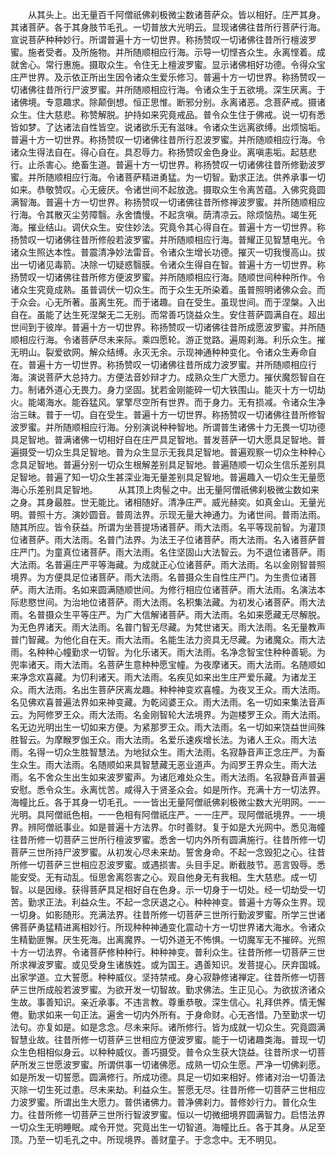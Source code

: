 <!-- { "loadSidebar": true } -->
　　从其头上。出无量百千阿僧祇佛刹极微尘数诸菩萨众。皆以相好。庄严其身。其诸菩萨。各于其身肢节毛孔。一切普放大光明云。显现诸佛往昔所行菩萨行海。宣说菩萨种种妙行。所谓普遍十方一切世界。称扬赞叹一切诸佛往昔所行檀波罗蜜。施者受者。及所施物。并所随顺相应行海。示导一切悭吝众生。永离悭着。成就舍心。常行惠施。摄取众生。令住无上檀波罗蜜。显示诸佛相好功德。令得众宝庄严世界。及示依正所出生因令诸众生爱乐修习。普遍十方一切世界。称扬赞叹一切诸佛往昔所行尸波罗蜜。并所随顺相应行海。令诸众生于五欲境。深生厌离。于诸佛境。专意趣求。除颠倒想。恒正思惟。断邪分别。永离诸恶。念菩萨戒。摄诸众生。住大慈悲。称赞解脱。护持如来究竟戒品。普令众生住于佛戒。说一切有悉皆如梦。了达诸法自性皆空。说诸欲乐无有滋味。令诸众生远离欲缚。出烦恼垢。普遍十方一切世界。称扬赞叹一切诸佛往昔所行忍波罗蜜。并所随顺相应行海。令诸众生得法自在。得心自在。具忍辱力。称扬赞叹金色身业。离嗔恚垢。起慈悲行。止杀害心。绝畜生道。普遍十方一切世界。称扬赞叹一切诸佛往昔所修勤波罗蜜。并所随顺相应行海。令诸菩萨精进勇猛。为一切智。勤求正法。供养承事一切如来。恭敬赞叹。心无疲厌。令诸世间不起放逸。摄取众生令离苦蕴。入佛究竟圆满智海。普遍十方一切世界。称扬赞叹一切诸佛往昔所修禅波罗蜜。并所随顺相应行海。令其散灭尘劳障翳。永舍憍慢。不起贪嗔。荫清凉云。除烦恼热。竭生死海。摧业结山。调伏众生。安住妙法。究竟令其心得自在。普遍十方一切世界。称扬赞叹一切诸佛往昔所修般若波罗蜜。并所随顺相应行海。普耀正见智慧电光。令诸众生照达本性。普震清净妙法雷音。令诸众生增长功德。摧灭一切我慢高山。拔出一切诸见毒箭。决除一切疑惑翳膜。令诸众生得自在智。普遍十方一切世界。称扬赞叹一切诸佛往昔所修方便波罗蜜。并所随顺相应行海。随顺世间种种所作。令诸众生究竟成熟。虽普调伏一切众生。而于众生无所染着。虽普照明诸佛众会。而于众会。心无所著。虽离生死。而于诸趣。自在受生。虽现世间。而于涅槃。入出自在。虽能了达生死涅槃无二无别。而常善巧饶益众生。安住菩萨圆满自在。超出世间到于彼岸。普遍十方一切世界。称扬赞叹一切诸佛往昔所成愿波罗蜜。并所随顺相应行海。令诸菩萨尽未来际。乘四愿轮。游正觉路。遍周刹海。利乐众生。摧无明山。裂爱欲网。解众结缚。永灭无余。示现神通种种变化。令诸众生寿命自在。普遍十方一切世界。称扬赞叹一切诸佛往昔所成力波罗蜜。并所随顺相应行海。演说菩萨大总持力。方便法音妙辩才力。成熟众生广大愿力。摧伏魔怨智自在力。制诸外道心无畏力。身力坚固。犹若金刚能碎一切大铁围山。能灭十方一切劫火。能竭海水。能吞猛风。掌擎尽空所有世界。而于身力。无有损减。令诸众生净治三昧。普于一切。自在受生。普遍十方一切世界。称扬赞叹一切诸佛往昔所修智波罗蜜。并所随顺相应行海。分别演说种种智地。所谓普生诸佛十力无畏一切功德具足智地。普满诸佛一切相好自在庄严具足智地。普发菩萨一切大愿具足智地。普遍摄受一切众生具足智地。普为众生显示无我具足智地。普遍观察一切众生种种心念具足智地。普遍分别一切众生根解差别具足智地。普遍随顺一切众生信乐差别具足智地。普遍了知一切众生甚深业海无量差别具足智地。普遍趣入一切众生无量愿海心乐差别具足智地。
　　从其顶上肉髻之中。出无量阿僧祇佛刹极微尘数如来之身。其身最胜。世无能比。诸相随好。清净庄严。威光赫奕。如真金山。无量光明。普照十方。演妙圆音。普周法界。示现无量大神通力。为诸世间。普雨法雨。随其所应。皆令获益。所谓为坐菩提场诸菩萨。雨大法雨。名平等现前智。为灌顶位诸菩萨。雨大法雨。名普门法界。为法王子位诸菩萨。雨大法雨。名入诸菩萨普庄严门。为童真位诸菩萨。雨大法雨。名住坚固山大法智云。为不退位诸菩萨。雨大法雨。名普遍庄严平等海藏。为成就正心位诸菩萨。雨大法雨。名以金刚智普照境界。为方便具足位诸菩萨。雨大法雨。名普摄众生自性庄严门。为生贵位诸菩萨。雨大法雨。名如来圆满随顺世间。为修行相应位诸菩萨。雨大法雨。名演法本际悲愍世间。为治地位诸菩萨。雨大法雨。名积集法藏。为初发心诸菩萨。雨大法雨。名普摄众生平等庄严。为广大信解诸菩萨。雨大法雨。名如来愿藏无尽解脱。为无色界诸天。雨大法雨。名普门智无尽藏。为梵世诸天。雨大法雨。名无量教声普门智藏。为他化自在天。雨大法雨。名能生法力资具无尽藏。为诸魔众。雨大法雨。名种种心幢勤求一切智。为化乐诸天。雨大法雨。名净念智宝住种种善轭。为兜率诸天。雨大法雨。名菩萨生意种种愿宝幢。为夜摩诸天。雨大法雨。名随顺如来净念欢喜藏。为忉利诸天。雨大法雨。名疾见如来出生庄严爱乐藏。为诸龙王众。雨大法雨。名出生菩萨厌离龙趣。种种神变欢喜幢。为夜叉王众。雨大法雨。名见佛欢喜普遍法界如来神变藏。为乾闼婆王众。雨大法雨。名一切如来集法音声云。为阿修罗王众。雨大法雨。名金刚智轮大法境界。为迦楼罗王众。雨大法雨。名无边光明出生一切如来方便。为紧那罗王众。雨大法雨。名一切如来饶益世间殊胜智云。为摩睺罗伽王众。雨大法雨。名爱乐速疾增长法。为诸人王众。雨大法雨。名得一切众生胜智慧法。为地狱众生。雨大法雨。名寂静音声正念庄严。为畜生众生。雨大法雨。名随顺如来具智慧藏无恶业道声。为阎罗王界众生。雨大法雨。名不舍众生出生如来波罗蜜声。为诸厄难处众生。雨大法雨。名寂静音声普遍安慰。悉令众生。永离忧苦。咸得入于贤圣众会。如是所作。充满十方一切法界。海幢比丘。各于其身一切毛孔。一一皆出无量阿僧祇佛刹极微尘数大光明网。一一光明。具阿僧祇色相。一一色相有阿僧祇庄严。一一庄严。现阿僧祇境界。一一境界。辨阿僧祇事业。如是普遍十方法界。尔时善财。复于如是大光网中。悉见海幢往昔所修一切菩萨三世所行檀波罗蜜。悉舍一切内外所有圆满施行。往昔所修一切菩萨三世所持尸波罗蜜。从初发心尽未来劫。誓舍身命。不起一念毁犯之心。往昔所修一切菩萨三世相应忍波罗蜜。或遇损害。头目手足。断截肢节。恶言毁辱。悉能安受。无有动乱。恒思舍离怨害之心。观自他身无有我相。生大慈悲。成一切智。以是因缘。获得菩萨具足相好自在色身。示一切身于一切处。经一切劫受一切苦。勤求正法。利益众生。不起一念厌退之心。种种神变。普遍十方等众生界。现一切身。如影随形。充满法界。往昔所修一切菩萨三世所行勤波罗蜜。所学三世诸佛菩萨勇猛精进离相妙行。所现种种神通变化震动十方一切世界诸大海水。令诸众生精勤匪懈。厌生死海。出离魔界。一切外道无不怖惧。一切魔军无不摧碎。光照十方一切法界。令诸菩萨修种种行。种种神变。普利众生。往昔所修一切菩萨三世所求禅波罗蜜。或见受身生诸族姓。或为国王。遇善知识。发菩提心。厌弃国城。出家学道。立大誓愿。种种威仪。坚持禁戒。身心寂静修诸禅定。往昔所修一切菩萨三世所成般若波罗蜜。为欲开发一切智故。勤求佛法。生正见心。为欲拔济诸众生故。事善知识。亲近承事。不违言教。尊重恭敬。深生信心。礼拜供养。情无懈倦。勤求如来一句正法。遍舍一切内外所有。于身命财。心无吝惜。乃至勤求一切法句。亦复如是。如是念念。尽未来际。诸所修行。皆为成就一切众生。究竟圆满智慧业故。往昔所修一切菩萨三世相应方便波罗蜜。能于一切诸趣类海。普现一切众生色相相似身云。以种种威仪。善巧摄受。普令众生获大饶益。往昔所求一切菩萨所发三世愿波罗蜜。所谓供事一切诸佛愿。成熟一切众生愿。严净一切佛刹愿。如是所发一切誓愿。圆满修行。所成功德。具足一切如来相好。修诸对治一切善法灭除一切生死过患。尽未来劫。利益众生。誓愿无尽。往昔所修一切菩萨三世相应力波罗蜜。所谓出生大愿力。普供诸佛力。普净佛刹力。普修妙行力。普化众生力。往昔所修一切菩萨三世所行智波罗蜜。恒以一切微细境界圆满智力。启悟法界一切众生无明睡眠。咸令开觉。究竟出生一切智道。海幢比丘。各于其身。从足至顶。乃至一切毛孔之中。所现境界。善财童子。于念念中。无不明见。
